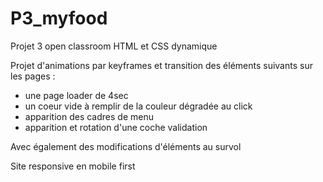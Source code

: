# P3_myfood
Projet 3 open classroom HTML et CSS dynamique

Projet d'animations par keyframes et transition des éléments suivants sur les pages :
* une page loader de 4sec
* un coeur vide à remplir de la couleur dégradée au click
* apparition des cadres de menu
* apparition et rotation d'une coche validation

Avec également des modifications d'éléments au survol

Site responsive en mobile first
